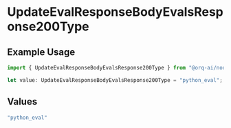 # UpdateEvalResponseBodyEvalsResponse200Type

## Example Usage

```typescript
import { UpdateEvalResponseBodyEvalsResponse200Type } from "@orq-ai/node/models/operations";

let value: UpdateEvalResponseBodyEvalsResponse200Type = "python_eval";
```

## Values

```typescript
"python_eval"
```